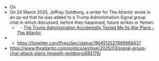 - On
- On 24 March 2025, Jeffrey Goldberg, a writer for The Atlantic wrote in an op-ed that he was added to a Trump Administration Signal group chat in which discussed, before they happened, future strikes in Yemen. 
	- ` ` - [The Trump Administration Accidentally Texted Me Its War Plans - The Atlantic](https://www.theatlantic.com/politics/archive/2025/03/trump-administration-accidentally-texted-me-its-war-plans/682151/)
- 
	- https://fxtwitter.com/PressSec/status/1904512527699968437
- https://www.theatlantic.com/politics/archive/2025/03/signal-group-chat-attack-plans-hegseth-goldberg/682176/ 